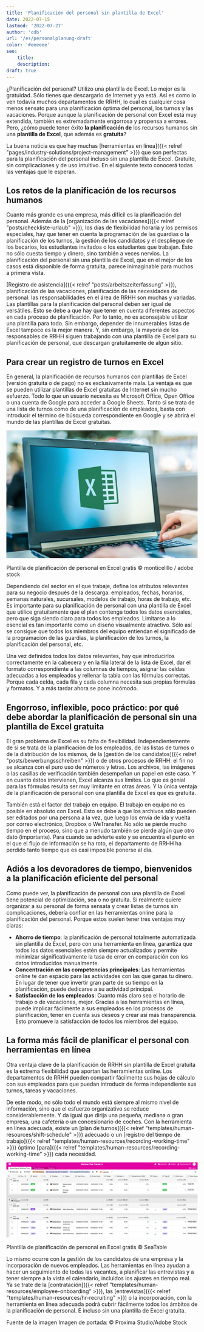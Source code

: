 ```yaml
---
title: 'Planificación del personal sin plantilla de Excel'
date: 2022-07-15
lastmod: '2022-07-27'
author: 'cdb'
url: '/es/personalplanung-draft'
color: '#eeeeee'
seo:
    title:
    description:
draft: true
---
```


¿Planificación del personal? Utilizo una plantilla de Excel. Lo mejor es la gratuidad. Sólo tienes que descargarlo de Internet y ya está. Así es como lo ven todavía muchos departamentos de RRHH, lo cual es cualquier cosa menos sensato para una planificación óptima del personal, los turnos y las vacaciones. Porque aunque la planificación de personal con Excel está muy extendida, también es extremadamente engorrosa y propensa a errores. Pero, ¿cómo puede tener éxito **la planificación de** los recursos humanos sin una **plantilla de Excel**, que además es **gratuita**?

La buena noticia es que hay muchas [herramientas en línea]({{< relref "pages/industry-solutions/project-management" >}}) que son perfectas para la planificación del personal incluso sin una plantilla de Excel. Gratuito, sin complicaciones y de uso intuitivo. En el siguiente texto conocerá todas las ventajas que le esperan.

## Los retos de la planificación de los recursos humanos

Cuanto más grande es una empresa, más difícil es la planificación del personal. Además de la [organización de las vacaciones]({{< relref "posts/checkliste-urlaub" >}}), los días de flexibilidad horaria y los permisos especiales, hay que tener en cuenta la programación de las guardias o la planificación de los turnos, la gestión de los candidatos y el despliegue de los becarios, los estudiantes invitados o los estudiantes que trabajan. Esto no sólo cuesta tiempo y dinero, sino también a veces nervios. La planificación del personal sin una plantilla de Excel, que en el mejor de los casos está disponible de forma gratuita, parece inimaginable para muchos a primera vista.

[Registro de asistencia]({{< relref "posts/arbeitszeiterfassung" >}}), planificación de las vacaciones, planificación de las necesidades de personal: las responsabilidades en el área de RRHH son muchas y variadas. Las plantillas para la planificación del personal deben ser igual de versátiles. Esto se debe a que hay que tener en cuenta diferentes aspectos en cada proceso de planificación. Por lo tanto, no es aconsejable utilizar una plantilla para todo. Sin embargo, depender de innumerables listas de Excel tampoco es la mejor manera. Y, sin embargo, la mayoría de los responsables de RRHH siguen trabajando con una plantilla de Excel para su planificación de personal, que descargan gratuitamente de algún sitio.

## Para crear un registro de turnos en Excel

En general, la planificación de recursos humanos con plantillas de Excel (versión gratuita o de pago) no es exclusivamente mala. La ventaja es que se pueden utilizar plantillas de Excel gratuitas de Internet sin mucho esfuerzo. Todo lo que un usuario necesita es Microsoft Office, Open Office o una cuenta de Google para acceder a Google Sheets. Tanto si se trata de una lista de turnos como de una planificación de empleados, basta con introducir el término de búsqueda correspondiente en Google y se abrirá el mundo de las plantillas de Excel gratuitas.

![Los empleados utilizan la plantilla gratuita de Excel para la planificación del personal.](Personalplanung-Excel-Vorlage-kostenlos_AdobeStock_343110940_bearbeitet-711x474.jpg)

Plantilla de planificación de personal en Excel gratis © monticellllo / adobe stock

Dependiendo del sector en el que trabaje, defina los atributos relevantes para su negocio después de la descarga: empleados, fechas, horarios, semanas naturales, sucursales, modelos de trabajo, horas de trabajo, etc. Es importante para su planificación de personal con una plantilla de Excel que utilice gratuitamente que el plan contenga todos los datos esenciales, pero que siga siendo claro para todos los empleados. Limitarse a lo esencial es tan importante como un diseño visualmente atractivo. Sólo así se consigue que todos los miembros del equipo entiendan el significado de la programación de las guardias, la planificación de los turnos, la planificación del personal, etc.

Una vez definidos todos los datos relevantes, hay que introducirlos correctamente en la cabecera y en la fila lateral de la lista de Excel, dar el formato correspondiente a las columnas de tiempos, asignar las celdas adecuadas a los empleados y rellenar la tabla con las fórmulas correctas. Porque cada celda, cada fila y cada columna necesita sus propias fórmulas y formatos. Y a más tardar ahora se pone incómodo.

## Engorroso, inflexible, poco práctico: por qué debe abordar la planificación de personal sin una plantilla de Excel gratuita

El gran problema de Excel es su falta de flexibilidad. Independientemente de si se trata de la planificación de los empleados, de las listas de turnos o de la distribución de los mismos, de la [gestión de los candidatos]({{< relref "posts/bewerbungsschreiben" >}}) o de otros procesos de RRHH: el fin no se alcanza con el puro uso de números y letras. Los archivos, las imágenes o las casillas de verificación también desempeñan un papel en este caso. Y en cuanto éstos intervienen, Excel alcanza sus límites. Lo que es genial para las fórmulas resulta ser muy limitante en otras áreas. Y la única ventaja de la planificación de personal con una plantilla de Excel es que es gratuita.

También está el factor del trabajo en equipo. El trabajo en equipo no es posible en absoluto con Excel. Esto se debe a que los archivos sólo pueden ser editados por una persona a la vez, que luego los envía de ida y vuelta por correo electrónico, Dropbox o WeTransfer. No sólo se pierde mucho tiempo en el proceso, sino que a menudo también se pierde algún que otro dato (importante). Para cuando se advierte esto y se encuentra el punto en el que el flujo de información se ha roto, el departamento de RRHH ha perdido tanto tiempo que es casi imposible ponerse al día.

## Adiós a los devoradores de tiempo, bienvenidos a la planificación eficiente del personal

Como puede ver, la planificación de personal con una plantilla de Excel tiene potencial de optimización, sea o no gratuita. Si realmente quiere organizar a su personal de forma sensata y crear listas de turnos sin complicaciones, debería confiar en las herramientas online para la planificación del personal. Porque estos suelen tener tres ventajas muy claras:

- **Ahorro de tiempo**: la planificación de personal totalmente automatizada sin plantilla de Excel, pero con una herramienta en línea, garantiza que todos los datos esenciales estén siempre actualizados y permite minimizar significativamente la tasa de error en comparación con los datos introducidos manualmente.
- **Concentración en las competencias principales**: Las herramientas online te dan espacio para las actividades con las que ganas tu dinero. En lugar de tener que invertir gran parte de su tiempo en la planificación, puede dedicarse a su actividad principal.
- **Satisfacción de los empleados**: Cuanto más claro sea el horario de trabajo o de vacaciones, mejor. Gracias a las herramientas en línea, puede implicar fácilmente a sus empleados en los procesos de planificación, tener en cuenta sus deseos y crear así más transparencia. Esto promueve la satisfacción de todos los miembros del equipo.

## La forma más fácil de planificar el personal con herramientas en línea

Otra ventaja clave de la planificación de RRHH sin plantilla de Excel gratuita es la extrema flexibilidad que aportan las herramientas online. Los departamentos de RRHH pueden compartir fácilmente sus hojas de cálculo con sus empleados para que puedan introducir de forma independiente sus turnos, tareas y vacaciones.

De este modo, no sólo todo el mundo está siempre al mismo nivel de información, sino que el esfuerzo organizativo se reduce considerablemente. Y da igual que dirija una pequeña, mediana o gran empresa, una cafetería o un concesionario de coches. Con la herramienta en línea adecuada, existe un [plan de turnos]({{< relref "templates/human-resources/shift-schedule" >}}) adecuado o un [registro del tiempo de trabajo]({{< relref "templates/human-resources/recording-working-time" >}}) óptimo [para]({{< relref "templates/human-resources/recording-working-time" >}}) cada necesidad.

![](Personalplanung-Excel-Vorlage-kostenlos-1088x428.png)

Plantilla de planificación de personal en Excel gratis © SeaTable

Lo mismo ocurre con la gestión de los candidatos de una empresa y la incorporación de nuevos empleados. Las herramientas en línea ayudan a hacer un seguimiento de todas las vacantes, a planificar las entrevistas y a tener siempre a la vista el calendario, incluidos los ajustes en tiempo real. Ya se trate de la [contratación]({{< relref "templates/human-resources/employee-onboarding" >}}), las [entrevistas]({{< relref "templates/human-resources/hr-recruiting" >}}) o la incorporación, con la herramienta en línea adecuada podrá cubrir fácilmente todos los ámbitos de la planificación de personal. E incluso sin una plantilla de Excel gratuita.

Fuente de la imagen Imagen de portada: © Proxima Studio/Adobe Stock
